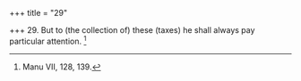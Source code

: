 +++
title = "29"

+++
29. But to (the collection of) these (taxes) he shall always pay particular attention. [^20] 


[^20]:  Manu VII, 128, 139.

